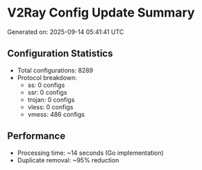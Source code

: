 # V2Ray Config Update Summary
Generated on: 2025-09-14 05:41:41 UTC

## Configuration Statistics
- Total configurations: 8289
- Protocol breakdown:
  - ss: 0 configs
  - ssr: 0 configs
  - trojan: 0 configs
  - vless: 0 configs
  - vmess: 486 configs

## Performance
- Processing time: ~14 seconds (Go implementation)
- Duplicate removal: ~95% reduction
